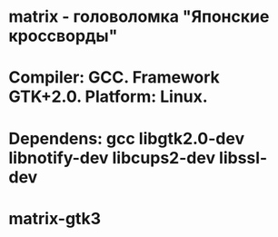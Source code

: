 # matrix - головоломка "Японские кроссворды"

# Compiler: GCC. Framework GTK+2.0. Platform: Linux.
# Dependens: gcc libgtk2.0-dev libnotify-dev libcups2-dev libssl-dev
# matrix-gtk3
